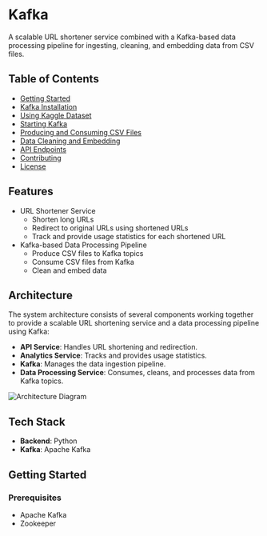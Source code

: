 # Kafka


A scalable URL shortener service combined with a Kafka-based data processing pipeline for ingesting, cleaning, and embedding data from CSV files.

## Table of Contents
- [Getting Started](#getting-started)
- [Kafka Installation](#kafka-installation)
- [Using Kaggle Dataset](#using-kaggle-dataset)
- [Starting Kafka](#starting-kafka)
- [Producing and Consuming CSV Files](#producing-and-consuming-csv-files)
- [Data Cleaning and Embedding](#data-cleaning-and-embedding)
- [API Endpoints](#api-endpoints)
- [Contributing](#contributing)
- [License](#license)

## Features
- URL Shortener Service
  - Shorten long URLs
  - Redirect to original URLs using shortened URLs
  - Track and provide usage statistics for each shortened URL
- Kafka-based Data Processing Pipeline
  - Produce CSV files to Kafka topics
  - Consume CSV files from Kafka
  - Clean and embed data

## Architecture
The system architecture consists of several components working together to provide a scalable URL shortening service and a data processing pipeline using Kafka:

- **API Service**: Handles URL shortening and redirection.
- **Analytics Service**: Tracks and provides usage statistics.
- **Kafka**: Manages the data ingestion pipeline.
- **Data Processing Service**: Consumes, cleans, and processes data from Kafka topics.

![Architecture Diagram](path/to/architecture-diagram.png)

## Tech Stack
- **Backend**: Python
- **Kafka**: Apache Kafka


## Getting Started

### Prerequisites
- Apache Kafka
- Zookeeper


